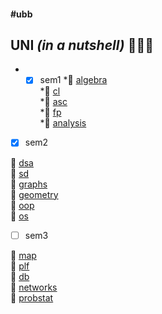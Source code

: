#### #ubb ####

## UNI *(in a nutshell)* 👨🏼‍💻 ##

* - [x] sem1
	*📌 [algebra](https://github.com/andrei-blaj/ubb/tree/master/sem1/algebra) <br />
	*📌 [cl](https://github.com/andrei-blaj/ubb/tree/master/sem1/cl) <br />
	*📌 [asc](https://github.com/andrei-blaj/ubb/tree/master/sem1/csa) <br />
	*📌 [fp](https://github.com/andrei-blaj/ubb/tree/master/sem1/fop) <br />
	*📌 [analysis](https://github.com/andrei-blaj/ubb) <br />

- [x] sem2

📌 [dsa](https://github.com/andrei-blaj/ubb/tree/master/sem2/SDA) <br />
📌 [sd](https://github.com/andrei-blaj/ubb/tree/master/sem2/Sisteme%20Dinamice) <br />
📌 [graphs](https://github.com/andrei-blaj/ubb/tree/master/sem2/Algoritmica%20Grafelor) <br />
📌 [geometry](https://github.com/andrei-blaj/ubb/tree/master/sem2/Geometrie) <br />
📌 [oop](https://github.com/andrei-blaj/ubb/tree/master/sem2/OOP) <br />
📌 [os](https://github.com/andrei-blaj/ubb/tree/master/sem2/OS) <br />

- [ ] sem3

📌 [map](https://github.com/andrei-blaj/ubb/tree/master/sem3/map) <br />
📌 [plf](https://github.com/andrei-blaj/ubb/tree/master/sem3/plf) <br />
📌 [db](https://github.com/andrei-blaj/ubb/tree/master/sem3/db) <br />
📌 [networks](https://github.com/andrei-blaj/ubb/tree/master/sem3/networks) <br />
📌 [probstat](https://github.com/andrei-blaj/ubb/tree/master/sem3/probstat) <br />
